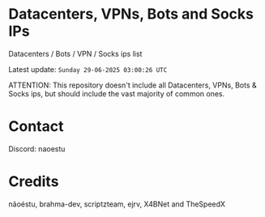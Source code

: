 # Datacenters, VPNs, Bots and Socks IPs
 
Datacenters / Bots / VPN / Socks ips list

Latest update: `Sunday 29-06-2025 03:00:26 UTC` 

ATTENTION: This repository doesn't include all Datacenters, VPNs, Bots & Socks ips, 
but should include the vast majority of common ones.

# Contact
Discord: naoestu

# Credits
nãoéstu, brahma-dev, scriptzteam, ejrv, X4BNet and TheSpeedX
